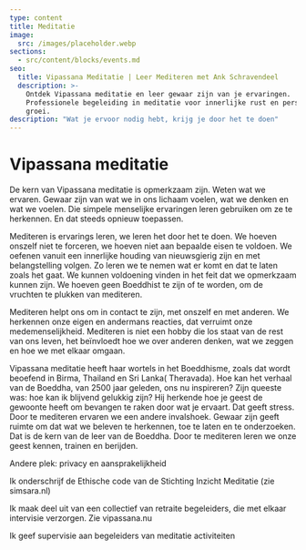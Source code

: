 ```yaml
---
type: content
title: Meditatie
image:
  src: /images/placeholder.webp
sections:
  - src/content/blocks/events.md
seo:
  title: Vipassana Meditatie | Leer Mediteren met Ank Schravendeel
  description: >-
    Ontdek Vipassana meditatie en leer gewaar zijn van je ervaringen.
    Professionele begeleiding in meditatie voor innerlijke rust en persoonlijke
    groei.
description: "Wat je ervoor nodig hebt, krijg je door het te doen"
---
```


# Vipassana meditatie

De kern van Vipassana meditatie is opmerkzaam zijn. Weten wat we ervaren. Gewaar zijn van wat we in ons lichaam voelen, wat we denken en wat we voelen. Die simpele menselijke ervaringen leren gebruiken om ze te herkennen. En dat steeds opnieuw toepassen.

Mediteren is ervarings leren, we leren het door het te doen. We hoeven onszelf niet te forceren, we hoeven niet aan bepaalde eisen te voldoen. We oefenen vanuit een innerlijke houding van nieuwsgierig zijn en met belangstelling volgen. Zo leren we te nemen wat er komt en dat te laten zoals het gaat. We kunnen voldoening vinden in het feit dat we opmerkzaam kunnen zijn. We hoeven geen Boeddhist te zijn of te worden, om de vruchten te plukken van mediteren.

Mediteren helpt ons om in contact te zijn, met onszelf en met anderen. We herkennen onze eigen en andermans reacties, dat verruimt onze medemenselijkheid. Mediteren is niet een hobby die los staat van de rest van ons leven, het beïnvloedt hoe we over anderen denken, wat we zeggen en hoe we met elkaar omgaan.

Vipassana meditatie heeft haar wortels in het Boeddhisme, zoals dat wordt beoefend in Birma, Thailand en Sri Lanka( Theravada). Hoe kan het verhaal van de Boeddha, van 2500 jaar geleden, ons nu inspireren? Zijn queeste was: hoe kan ik blijvend gelukkig zijn? Hij herkende hoe je geest de gewoonte heeft om bevangen te raken door wat je ervaart. Dat geeft stress. Door te mediteren ervaren we een andere invalshoek. Gewaar zijn geeft ruimte om dat wat we beleven te herkennen, toe te laten en te onderzoeken. Dat is de kern van de leer van de Boeddha. Door te mediteren leren we onze geest kennen, trainen en berijden.

Andere plek: privacy en aansprakelijkheid

Ik onderschrijf de Ethische code van de Stichting Inzicht Meditatie (zie simsara.nl)

Ik maak deel uit van een collectief van retraite begeleiders, die met elkaar intervisie verzorgen. Zie vipassana.nu

Ik geef supervisie aan begeleiders van meditatie activiteiten
